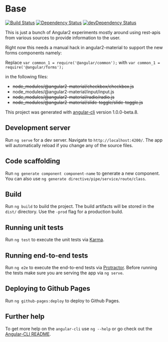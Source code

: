 # Base


[![Build Status](https://travis-ci.org/Zyzle/base.svg?branch=master)](https://travis-ci.org/Zyzle/base)
[![Dependency Status](https://david-dm.org/zyzle/base.svg)](https://david-dm.org/zyzle/base)
[![devDependency Status](https://david-dm.org/zyzle/base/dev-status.svg)](https://david-dm.org/zyzle/base#info=devDependencies)


This is just a bunch of Angular2 experiments mostly around using rest-apis from various sources to
provide information to the user.

Right now this needs a manual hack in angular2-material to support the new forms components namely:

Replace
`var common_1 = require('@angular/common');`
with
`var common_1 = require('@angular/forms');`

in the following files:

- ~~node_modules/@angular2-material/checkbox/checkbox.js~~
- node_modules/@angular2-material/input/input.js
- ~~node_modules/@angular2-material/radio/radio.js~~
- ~~node_modules/@angular2-material/slide-toggle/slide-toggle.js~~

This project was generated with [angular-cli](https://github.com/angular/angular-cli) version 1.0.0-beta.8.

## Development server
Run `ng serve` for a dev server. Navigate to `http://localhost:4200/`. The app will automatically reload if you change any of the source files.

## Code scaffolding

Run `ng generate component component-name` to generate a new component. You can also use `ng generate directive/pipe/service/route/class`.

## Build

Run `ng build` to build the project. The build artifacts will be stored in the `dist/` directory. Use the `-prod` flag for a production build.

## Running unit tests

Run `ng test` to execute the unit tests via [Karma](https://karma-runner.github.io).

## Running end-to-end tests

Run `ng e2e` to execute the end-to-end tests via [Protractor](http://www.protractortest.org/).
Before running the tests make sure you are serving the app via `ng serve`.

## Deploying to Github Pages

Run `ng github-pages:deploy` to deploy to Github Pages.

## Further help

To get more help on the `angular-cli` use `ng --help` or go check out the [Angular-CLI README](https://github.com/angular/angular-cli/blob/master/README.md).
